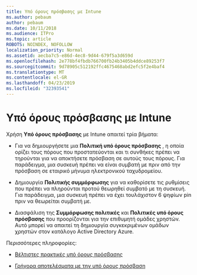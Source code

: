 ```yaml
---
title: Υπό όρους πρόσβασης με Intune
ms.author: pebaum
author: pebaum
ms.date: 10/11/2018
ms.audience: ITPro
ms.topic: article
ROBOTS: NOINDEX, NOFOLLOW
localization_priority: Normal
ms.assetid: aecba7c5-e86d-4ec8-9d44-679f5a3d659d
ms.openlocfilehash: 2e778bf4fbdb766700fb24b3405b4ddce89253f7
ms.sourcegitcommit: 9d78905c512192ffc4675468abd2efc5f2e4baf4
ms.translationtype: MT
ms.contentlocale: el-GR
ms.lasthandoff: 04/23/2019
ms.locfileid: "32393541"
---
```

# <a name="conditional-access-with-intune"></a>Υπό όρους πρόσβασης με Intune

Χρήση **Υπό όρους πρόσβασης** με Intune απαιτεί τρία βήματα: 
  
- Για να δημιουργήσετε μια **Πολιτική υπό όρους πρόσβασης** , η οποία ορίζει τους πόρους που προστατεύονται και τι συνθήκες πρέπει να τηρούνται για να αποκτήσετε πρόσβαση σε αυτούς τους πόρους. Για παράδειγμα, μια συσκευή πρέπει να είναι συμβατή με πριν από την πρόσβαση σε εταιρικό μήνυμα ηλεκτρονικού ταχυδρομείου. 
    
- Δημιουργία **Πολιτικής συμμόρφωσης** για να καθορίσετε τις ρυθμίσεις που πρέπει να πληρούνται προτού θεωρηθεί συμβατό με τη συσκευή. Για παράδειγμα, μια συσκευή πρέπει να έχει τουλάχιστον 6 ψηφίων pin πριν να θεωρείται συμβατή με. 
    
- Διασφάλιση της **Συμμόρφωσης πολιτικές** και **Πολιτικές υπό όρους πρόσβασης** που προορίζονται για την επιθυμητή ομάδες χρηστών. Αυτό μπορεί να απαιτεί τη δημιουργία συγκεκριμένων ομάδων χρηστών στον κατάλογο Active Directory Azure. 
    
Περισσότερες πληροφορίες:
  
- [Βέλτιστες πρακτικές υπό όρους πρόσβασης](https://docs.microsoft.com/azure/active-directory/conditional-access/best-practices)
    
- [Γρήγορα αποτελέσματα με την υπό όρους πρόσβαση](https://docs.microsoft.com/azure/active-directory/active-directory-conditional-access-azure-portal-get-started)
    

